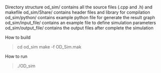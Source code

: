 Directory structure
  od_sim/ contains all the source files (.cpp and .h) and makefile
  od_sim/Share/ contains header files and library for compilation
  od_sim/python/ contains example python file for generate the result graph
  od_sim/input_file/ contains an example file to define simulation parameters 
  od_sim/output_file/ contains the output files after complete the simulation

How to build
  >cd od_sim
  >make -f OD_Sim.mak

How to run
  >./OD_sim
